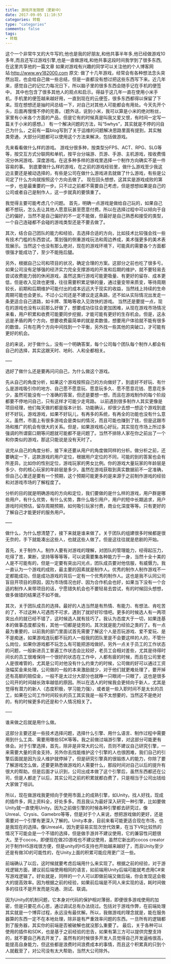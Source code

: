 ```yaml
---
title: 游戏开发随想（更新中）
date: 2017-09-05 11:10:57
categories: 转载
type: "categories"
comments: false
tags:
- 转载
---
```

这个一个非常牛叉的大牛写的,他也是我的好朋友,和他共事半年多,他已经做游戏10多年,而且还写过游戏引擎,也是一直做游戏,和他共事这段时间我学到了很多东西,在这里共享他的一篇文章
如果对游戏有兴趣的同学可以关注他的个人博客网站:http://www.wy182000.com
原文:
做了十几年游戏，经常会有各种想法念头突然出现，也会给自己做一些总结，但是一直都没有想过把这些东西写下来。近几年来，感觉自己的记忆力每况日下，所以脑子里的很多东西会随手记在手机的便签中，
其中也包含了很多其他人的观点和启示。得益于这几年一直在使用小米手机，手机里的便签越来越好用，一直到现在的云便签，很多东西都得以保留了下来。现在想想还是抽时间总结一下，对自己对其他人可能都会有用处。今天先开个头，后面再慢慢不停的完善。（题外话，说到小米，我可以算是小米的绝对粉丝，家里有小米各个方面的产品，但是它有的时候真是叫我又爱又恨，有时间一定写一篇关于小米的感想。）
有一个解决问题的方法，叫“5whys”，其实就是不停的问自己为什么，之前有一篇blog写到了关于运维的问题解决思路里面有提到，其实触类旁通，大部分问题都可以使用这个方法来解决，包括做游戏。

先来看看做什么样的游戏。
游戏分很多种，按类型分FPS、ACT、RPG、SLG等等，按交互方式分联网和单机，按平台分端游、页游、手游、主机游戏，按收费情况分休闲游戏、深度游戏。在这多种多样的游戏里选择一个制作方向确实不是一件容易的事。
到底要做什么样的游戏，在之前的游戏经验里，做什么游戏至少我这边主要还是被动选择的，有些是公司在做什么游戏进去就做了什么游戏，有些是公司定了什么方向就按照这个方向去做了。
现在回头想想，这其实是游戏成败的第一步，也是最重要的一步。只不过之前都不需要自己考虑，但是想想如果是自己的公司或者自己是制作人，这一步就真的要慎重了。

我觉得主要可能考虑几个问题。
首先，明确一点游戏是做给自己玩的，如果自己都不想玩，怎么去让其他人愿意玩甚至愿意付费。所以在选择过程中可以倾向于自己的偏好，当然不是自己偏好的不一定不能做，但最好是自己熟悉和接受的类型，一个自己连碰都不会碰的游戏类型还是不要去做了。

其次，结合自己团队的能力和经验，去选择合适的方向，比如技术比较强会找一些有技术门槛的东西尝试，策划强的侧重游戏玩法和周边养成，美术强更多的美术表现展示。当然这个也没有那么绝对，现在的游戏环境下，可能真的需要各个方面都很强才能成功了，至少不能拖后腿。

另外，根据自己公司和项目的状况，确定合理的方案。这部分之前也吃了很多亏。如果公司没有足够强的经济实力完全支撑游戏的开发和后期的维护，就不要轻易去尝试收费能力弱的休闲游戏，虽然这类行游戏可能更吸量、有更好的留存、成本更低，但是收入见效也更慢，往往需要积累足够的量，通过量变带来质变，等待周期较长，前期和后期维护可能付出的成本远远大于现实的收益，当然线上持续的生命周期可能也会更长。不过小公司还是不建议走这条路，还不如从实际情况出发走一条更适合自己道路，如卡牌、策略等收入见效快的游戏。
当然还是要提一点，现在的游戏也没有以前那么好做了，想要成功往往会更加困难，从现在游戏市场情况来看，用户积累和收费可能要同步挖掘，才能可能有更好的生存机会。但是，这永远是矛盾的两个方向，想要收费最简单的就是卖数值，想要用户体验就不能有很多的数值，只有在两个方向中间找到一个平衡，另外找一些其他的突破口，才可能有更好的机会。

总的来说，对于做什么，没有一个明确答案，每个公司每个团队每个制作人都会有自己的选择，其实这跟天时、地利、人和全都相关。

—–

选好了做什么还是要再问问自己，为什么做这个游戏。

先从自己的角度分析，如果这个游戏按照自己的方向做好了，到底好不好玩、有什么是游戏吸引你的地方、自己愿不愿意玩、愿意玩多久、愿不愿意花钱、愿意花多少，虽然可能没有一个准确的答案，但还是要想一想，而且在游戏制作的每个阶段都要不停地问自己，只有这样才可能少走弯路。
以前遇到很多制作人其实更像是项目经理，他们每天做的都是版本计划、功能确认，却很少去想一想这个游戏到底好不好玩，游戏游戏，如果不好玩儿，有再多的系统，有再全的功能也没有什么意义。虽然，市面上有很多游戏会是类似的情况，而且可能也赚到了钱，但是这跟市场和推广的机会有很大的关系。但是，如果游戏核心好玩，其实现在市场上所过多强调的所谓窗口期等问题就可能都不是问题了。当然不排除人家在你之前出了一个和你类似的游戏，那这只能说是没有天时了。

说完从自己的角度分析，接下来还要从用户的角度做同样的分析。做分析之前，还要确定一下，这款游戏的用户定位，根据用户定位的不同，可能的到的答案也会有所差异。比如你的性别定位，游戏玩家的男女比例。你的游戏大量玩家的年龄层是多少、你的核心玩家的年龄层是多少。虽然在游戏获取到真实数据前不一定准确，但自己心里还是要有一个预期，这个预期可能更多的是来源于之前制作游戏的经验和对游戏市场的了解程度了。

分析的目的就是明确游戏的方向和定位，我们要做的是什么样的游戏，用户群是哪些用户，有什么优势，有什么劣势，靠什么吸引用户，用户的短中长期追求，用户游戏时间预估，留存周期预期，如何吸引玩家付费，商业化深度等等。只有更好的了解自己才能更好的服务用户。

—–

做什么，为什么想清楚了，接下来就是谁来做了。关于团队的组建很多时候都是很无奈的，手下就能凑出这些人，也就这些人做了。但是这往往就是悲剧的开始。

首先，关于制作人。制作人要有对游戏的理解，对团队的管理能力，经得起压力，吃得了苦，果断，坚持等等等等，可以说需要集各种能力于一身，当然十全十美的人是不可能有的，但是一定要有突出闪光点，团队成员要对他信服，有威慑力。我一直认为一个游戏的成败，最主要的因素就是制作人。优秀的制作人制作游戏不一定都能成功，但是成功游戏的背后一定有一个优秀的制作人。这也是我不认同公司盲目开项目的原因，因为市场情况也好、因为合作机会也好，如果当下没有一个合适的制作人来带项目的话，宁愿错失机会也不要轻易去尝试，有的时候回头想想，做多做错的结果还不如不做。

其次，关于团队成员的选择。最好的人选当然是有热情、有能力、有想法、肯吃苦的了，不过这种人可遇而不可求，遇到了就好好珍惜吧。更多的时候选人有一两项突出点的就已经不错了，这时候选人就有技巧了。我认为态度大于一切，如果连基本的做事态度都没有，其他一切都是徒劳的。其次就是能力经验之类的了。有一点最为重要的，以前我的部门里面试首先需要了解这个人是否玩游戏、爱不爱玩、是不是痴迷，如果游戏连玩都不玩的人一般我的团队里是不会要这样的人的，不管什么岗位，如果你游戏都不玩怎么有可能把游戏做好。另外一点关于员工的工作状态的问题，一般新进员工普遍工作状态会比较好，老员工会相对差些，尤其是待得时间长的员工很难保持一个很好的状态在工作中，人都有疲的时候，而且在公司里老人是很难管的，尤其是公司对他没有什么约束力的时候，公司做的好可以通过工资涨幅奖金来处理，公司做的一般的本来激励就少，对于他们就更难处理了，要开掉还有高额的赔偿金，一般不是太过分大部分也就睁一只眼闭一只眼了，这也是很多公司开的时间越长效率越低的原因。所以在选人的时候我会更倾向于新人，尤其是觉得有潜力的新人（态度积极，学习能力强），或者是一些入职时间不是太长的员工，如果在公司工作时间较长的员工其实我是一般不太想要的，当然这不是绝对的，有的时候更多的还是和个人情况相关了。

—–

谁来做之后就是用什么做。

这部分主要还是一些技术选择问题，选择什么引擎、用什么语言、制作过程中需要用到什么工具、需要用哪些SDK等等。我之前做过端游引擎，对这部分可能更有体会。对于引擎选择，首先，除非是非常大的公司，否则不建议自己研究引擎，一来需要大量的资金支持，另外你去找能维护这个引擎的人也很困难，我们自己的引擎后面就是因为没人维护就停掉了，但是研究引擎真的很锻炼人的能力，你除了要了解游戏怎么做，还要更熟悉做游戏的人需要什么，那段时间对自己以后的提升有很大的帮助。但是后面才认识到，公司出成本做了这个引擎后，虽然东西都还在公司，但是人都走了以后，其实公司之前的积累就都白费了，只是相当于公司出钱给大家做了培训。

所以，现在做游戏我更倾向于使用市面上的成熟引擎，如Unity。找人好找，现成的插件多，网上资料全，好处多多。而且我认为最好深入研究一种引擎，比如要做Unity就一直使用Unity。因为之前做引擎的时候各种引擎都去研究过，像Unreal、Crysis、Gamebro等等，但是对于个人来说，想把游戏做的更好，还是需要对一个引擎有更深入了解的。Unity本身，目前来看可能更适合现在市场，也是我现在的选择。像Unreal4，因为更容易实现次世代效果，在当下VR比较热的情况下可能会是一个不错的选择，但是做手游并不建议使用，它的兼容性问题很大。至于cocos，即便现在做2D游戏也不建议使用，虽然它新出的cocos creator对于制作H5游戏很方便，但是unity的H5支持也开始越来越好了，而且Unity至少还是有做3D的可能性的，在Unity上面的积累可能应用更广泛一些。

前端确认了以后，这时候就要考虑后端用什么来实现了。根据之前的经验，对于游戏逻辑方面，建议前后端使用相同的语言，如前端用Unity后端可能就考虑用C#来写游戏逻辑了。好处就是，同样的一个人可以即做前端又做后端，你会发现这会极大的提高效率。因为根据之前的经验，如果前后端是不同人来实现的话，耗时间做多的往往不是开发而是沟通、测试、联调。

因为Unity的机制问题，它本身对代码的保护相对薄弱，即便很多游戏使用的加密，但是只要花点心思，通过调试总有办法绕过。包括对于游戏作弊，在前端处理其实就是一个博弈过程，永远没有最优解。所以，我做游戏的理念就是，能在服务器算的东西一定不在本地处理，除非是有严重效率问题的东西。一旦所有的逻辑都到了服务器，其实你的前端是否被破解也就没那么重要了。
最后，关于各种可以使用的插件和SDK，也是基于之前经验的忠告，如果有第三方可以提供完整支持的，就不要自己再去开发了，虽然有的时候很多开发人员觉得自己开发逼格很高，能提高自身能力，但这些都是浪费时间浪费成本的事情，而且这个积累真的只到个人就截至了，对公司没有太大帮助，当然大公司除外。

---

